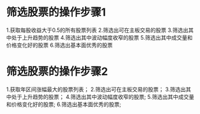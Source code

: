 # 筛选股票的操作步骤1
1.获取每股收益大于0.5的所有股票列表
2.筛选出可在主板交易的股票
3.筛选出其中处于上升趋势的股票
4.筛选出其中波动幅度收窄的股票
5.筛选出其中成交量和价格变化好的股票
6.筛选出基本面优秀的股票

# 筛选股票的操作步骤2
1.获取年区间涨幅最大的股票列表；
2.筛选出可在主板交易的股票；
3.筛选出其中处于上升趋势的股票；
4.筛选出其中波动幅度收窄的股票;
5.筛选出其中成交量和价格变化好的股票;
6.筛选出基本面优秀的股票;